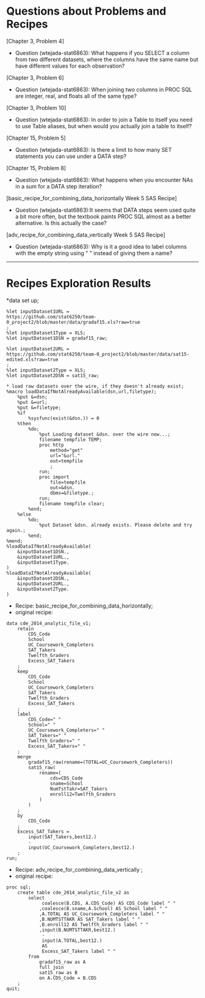
# Questions about Problems and Recipes



[Chapter 3, Problem 4]
* Question (wtejada-stat6863): What happens if you SELECT a column from two different datasets, where the columns have the same name but have different values for each observation? 

[Chapter 3, Problem 6]
* Question (wtejada-stat6863): When joining two columns in PROC SQL are integer, real, and floats all of the same type?
 
[Chapter 3, Problem 10]
* Question (wtejada-stat6863): In order to join a Table to itself you need to use Table aliases, but when would you actually join a table to itself?

[Chapter 15, Problem 5]
* Question (wtejada-stat6863): Is there a limit to how many SET statements you can use under a DATA step?

[Chapter 15, Problem 8]
* Question (wtejada-stat6863): What happens when you encounter NAs in a sum for a DATA step iteration?

[basic_recipe_for_combining_data_horizontally Week 5 SAS Recipe]
* Question (wtejada-stat6863):It seems that DATA steps seem used quite a bit more often, but the textbook paints PROC SQL almost as a better alternative. Is this actually the case?

[adv_recipe_for_combining_data_vertically Week 5 SAS Recipe]
* Question (wtejada-stat6863): Why is it a good idea to label columns with the empty string using " " instead of giving them a name?



***



# Recipes Exploration Results



*data set up;
```
%let inputDataset1URL =
https://github.com/stat6250/team-0_project2/blob/master/data/gradaf15.xls?raw=true
;
%let inputDataset1Type = XLS;
%let inputDataset1DSN = gradaf15_raw;

%let inputDataset2URL =
https://github.com/stat6250/team-0_project2/blob/master/data/sat15-edited.xls?raw=true
;
%let inputDataset2Type = XLS;
%let inputDataset2DSN = sat15_raw;

* load raw datasets over the wire, if they doesn't already exist;
%macro loadDataIfNotAlreadyAvailable(dsn,url,filetype);
    %put &=dsn;
    %put &=url;
    %put &=filetype;
    %if
        %sysfunc(exist(&dsn.)) = 0
    %then
        %do;
            %put Loading dataset &dsn. over the wire now...;
            filename tempfile TEMP;
            proc http
                method="get"
                url="&url."
                out=tempfile
                ;
            run;
            proc import
                file=tempfile
                out=&dsn.
                dbms=&filetype.;
            run;
            filename tempfile clear;
        %end;
    %else
        %do;
            %put Dataset &dsn. already exists. Please delete and try again.;
        %end;
%mend;
%loadDataIfNotAlreadyAvailable(
    &inputDataset1DSN.,
    &inputDataset1URL.,
    &inputDataset1Type.
)
%loadDataIfNotAlreadyAvailable(
    &inputDataset2DSN.,
    &inputDataset2URL.,
    &inputDataset2Type.
)
```

* Recipe:  basic_recipe_for_combining_data_horizontally; 
* original recipe:
```
data cde_2014_analytic_file_v1;
    retain
        CDS_Code
        School
        UC_Coursework_Completers
        SAT_Takers
        Twelfth_Graders
        Excess_SAT_Takers
    ;
    keep
        CDS_Code
        School
        UC_Coursework_Completers
        SAT_Takers
        Twelfth_Graders
        Excess_SAT_Takers
    ;
    label
        CDS_Code=" "
        School=" "
        UC_Coursework_Completers=" "
        SAT_Takers=" "
        Twelfth_Graders=" "
        Excess_SAT_Takers=" "
    ;   
    merge
        gradaf15_raw(rename=(TOTAL=UC_Coursework_Completers))
        sat15_raw(
            rename=(
                cds=CDS_Code
                sname=School
                NumTstTakr=SAT_Takers
                enroll12=Twelfth_Graders
            )
        )
    ;
    by
        CDS_Code
    ;
    Excess_SAT_Takers =
        input(SAT_Takers,best12.)
        -
        input(UC_Coursework_Completers,best12.)
    ;
run;
```
* Recipe:  adv_recipe_for_combining_data_vertically ; 
* original recipe:
```
proc sql;
    create table cde_2014_analytic_file_v2 as
        select
             coalesce(B.CDS, A.CDS_Code) AS CDS_Code label " "
            ,coalesce(B.sname,A.School) AS School label " "
            ,A.TOTAL AS UC_Coursework_Completers label " "
            ,B.NUMTSTTAKR AS SAT_Takers label " "
            ,B.enroll12 AS Twelfth_Graders label " "
            ,input(B.NUMTSTTAKR,best12.)
             -
             input(A.TOTAL,best12.)
             AS
             Excess_SAT_Takers label " "
        from
            gradaf15_raw as A
            full join
            sat15_raw as B
            on A.CDS_Code = B.CDS
    ;
quit;

```

